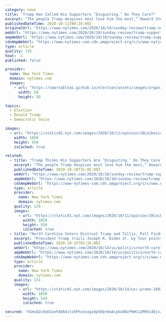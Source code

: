 ```yaml
---
category: news
title: "Trump Has Called His Supporters ‘Disgusting.’ Do They Care?"
excerpt: "The people Trump despises most love him the most,” Howard Stern has said. But that may be beginning to change."
publishedDateTime: 2020-10-11T00:28:00Z
originalUrl: "https://www.nytimes.com/2020/10/10/sunday-review/trump-supporters.html"
webUrl: "https://www.nytimes.com/2020/10/10/sunday-review/trump-supporters.html"
ampWebUrl: "https://www.nytimes.com/2020/10/10/sunday-review/trump-supporters.amp.html"
cdnAmpWebUrl: "https://www-nytimes-com.cdn.ampproject.org/c/s/www.nytimes.com/2020/10/10/sunday-review/trump-supporters.amp.html"
type: article
quality: 135
heat: -1
published: false

provider:
  name: New York Times
  domain: nytimes.com
  images:
    - url: "https://smartableai.github.io/election/assets/images/organizations/nytimes.com-50x50.jpg"
      width: 50
      height: 50

topics:
  - Election
  - Donald Trump
  - Democratic Voice

images:
  - url: "https://static01.nyt.com/images/2020/10/11/opinion/10Leibovich_editorial/10Leibovich_editorial-facebookJumbo.jpg"
    width: 1050
    height: 550
    isCached: true

related:
  - title: "Trump Thinks His Supporters Are ‘Disgusting.’ Do They Care?"
    excerpt: "The people Trump despises most love him the most,” Howard Stern has said. But that may be beginning to change."
    publishedDateTime: 2020-10-10T15:05:00Z
    webUrl: "https://www.nytimes.com/2020/10/10/sunday-review/trump-supporters.html"
    ampWebUrl: "https://www.nytimes.com/2020/10/10/sunday-review/trump-supporters.amp.html"
    cdnAmpWebUrl: "https://www-nytimes-com.cdn.ampproject.org/c/s/www.nytimes.com/2020/10/10/sunday-review/trump-supporters.amp.html"
    type: article
    provider:
      name: New York Times
      domain: nytimes.com
    quality: 135
    images:
      - url: "https://static01.nyt.com/images/2020/10/11/opinion/10Leibovich_editorial/10Leibovich_editorial-facebookJumbo.jpg"
        width: 1050
        height: 550
        isCached: true
  - title: "North Carolina Voters Distrust Trump and Tillis, Poll Finds, Imperiling G.O.P."
    excerpt: "President Trump trails Joseph R. Biden Jr. by four points in the latest Times/Siena survey of North Carolina, and Senator Thom Tillis is lagging behind his Democratic challenger in a crucial Senate race."
    publishedDateTime: 2020-10-15T03:26:00Z
    webUrl: "https://www.nytimes.com/2020/10/14/us/politics/north-carolina-trump-polls.html"
    ampWebUrl: "https://www.nytimes.com/2020/10/14/us/politics/north-carolina-trump-polls.amp.html"
    cdnAmpWebUrl: "https://www-nytimes-com.cdn.ampproject.org/c/s/www.nytimes.com/2020/10/14/us/politics/north-carolina-trump-polls.amp.html"
    type: article
    provider:
      name: New York Times
      domain: nytimes.com
    quality: 131
    images:
      - url: "https://static01.nyt.com/images/2020/10/14/us/-promo-1602694963683/-promo-1602694963683-facebookJumbo.jpg"
        width: 1050
        height: 549
        isCached: true

secured: "kSmsQZc8qVSaeFAQ64itxhPhzosogz4p56QrWaAcpkobNzP9WCu2M9Xidbjszqgh8WxrI5lyb59MktbOuDNmMYxv91wAompEmybZMbeyjy/dXZzQN1cCXqfQTmbji6ULIG42TiFOvDym/4mS7v6xe6ZRkoOdA6g1Q2HLBnfD59POvDO70tv81mInZ6JnLagLf+Ra+iy9a5aVPdo+/nuZGTVvfSB3S3uXZBDC1EY5CNy4HJseCzw/DGX5RqmajMUQgRJ6yZJ1EoGOsLxoSAfF2u+GC4WUlr3r2bmlNZicLpo1YRcQH7x+vJVE4t0GAqbyh0HxtjsJslHzSJTODnAm8twGQh4Q2Xhi0VsF15CMKlU=;g0nYVfG6RGDDXQAx8s4gtg=="
---
```


